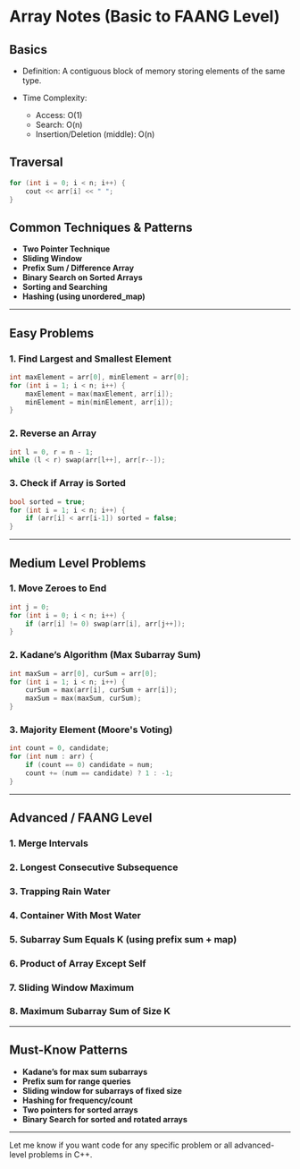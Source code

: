 # Array Notes (Basic to FAANG Level)

## Basics

* Definition: A contiguous block of memory storing elements of the same type.
* Time Complexity:

  * Access: O(1)
  * Search: O(n)
  * Insertion/Deletion (middle): O(n)

## Traversal

```cpp
for (int i = 0; i < n; i++) {
    cout << arr[i] << " ";
}
```

## Common Techniques & Patterns

* **Two Pointer Technique**
* **Sliding Window**
* **Prefix Sum / Difference Array**
* **Binary Search on Sorted Arrays**
* **Sorting and Searching**
* **Hashing (using unordered\_map)**

---

## Easy Problems

### 1. Find Largest and Smallest Element

```cpp
int maxElement = arr[0], minElement = arr[0];
for (int i = 1; i < n; i++) {
    maxElement = max(maxElement, arr[i]);
    minElement = min(minElement, arr[i]);
}
```

### 2. Reverse an Array

```cpp
int l = 0, r = n - 1;
while (l < r) swap(arr[l++], arr[r--]);
```

### 3. Check if Array is Sorted

```cpp
bool sorted = true;
for (int i = 1; i < n; i++) {
    if (arr[i] < arr[i-1]) sorted = false;
}
```

---

## Medium Level Problems

### 1. Move Zeroes to End

```cpp
int j = 0;
for (int i = 0; i < n; i++) {
    if (arr[i] != 0) swap(arr[i], arr[j++]);
}
```

### 2. Kadane’s Algorithm (Max Subarray Sum)

```cpp
int maxSum = arr[0], curSum = arr[0];
for (int i = 1; i < n; i++) {
    curSum = max(arr[i], curSum + arr[i]);
    maxSum = max(maxSum, curSum);
}
```

### 3. Majority Element (Moore's Voting)

```cpp
int count = 0, candidate;
for (int num : arr) {
    if (count == 0) candidate = num;
    count += (num == candidate) ? 1 : -1;
}
```

---

## Advanced / FAANG Level

### 1. Merge Intervals

### 2. Longest Consecutive Subsequence

### 3. Trapping Rain Water

### 4. Container With Most Water

### 5. Subarray Sum Equals K (using prefix sum + map)

### 6. Product of Array Except Self

### 7. Sliding Window Maximum

### 8. Maximum Subarray Sum of Size K

---

## Must-Know Patterns

* **Kadane’s for max sum subarrays**
* **Prefix sum for range queries**
* **Sliding window for subarrays of fixed size**
* **Hashing for frequency/count**
* **Two pointers for sorted arrays**
* **Binary Search for sorted and rotated arrays**

---

Let me know if you want code for any specific problem or all advanced-level problems in C++.
